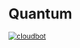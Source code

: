 # Quantum

[![cloudbot](https://github.com/dead10c5/quantum-computing/actions/workflows/cloudbot.yml/badge.svg)](https://github.com/dead10c5/quantum-computing/actions/workflows/cloudbot.yml)
